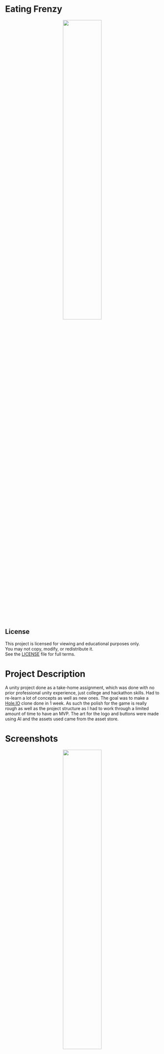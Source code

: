 # Eating Frenzy

<p align="center">
  <img src="https://github.com/user-attachments/assets/3e3ba352-ae5a-4c83-a656-40a27736126d" width=50% height=50%>
</p>

## License

This project is licensed for viewing and educational purposes only.  
You may not copy, modify, or redistribute it.  
See the [LICENSE](LICENSE) file for full terms.

# Project Description
A unity project done as a take-home assignment, which was done with no prior professional unity experience, just college and hackathon skills. Had to re-learn a lot of concepts as well as new ones.
The goal was to make a [Hole.IO](https://play.google.com/store/apps/details?id=io.voodoo.holeio&pli=1) clone done in 1 week. As such the polish for the game is really rough as well as the project structure as I had to work through a limited amount of time to have an MVP.
The art for the logo and buttons were made using AI and the assets used came from the asset store.

# Screenshots
<p align="center">
  <img src="https://github.com/user-attachments/assets/dacdbb73-14b3-4802-ad96-7a2f070ed061" width=50% height=50%> <img src="https://github.com/user-attachments/assets/87b36f39-af75-4395-85b0-bca3cb3ce887" width=50% height=50%> <img src="https://github.com/user-attachments/assets/e748843b-568f-406a-a127-cb0bbe667632" width=50% height=50%>
</p>
